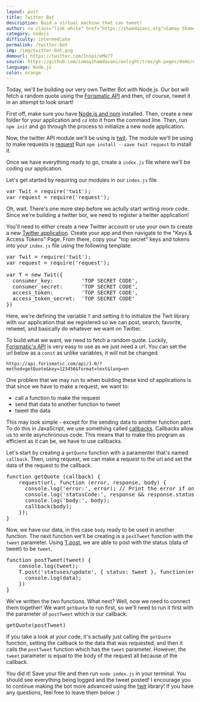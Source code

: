 ```yaml
---
layout: post
title: Twitter Bot
description: Buid a virtual machine that can tweet!
author: <a class="link white" href="https://shamdasani.org">Samay Shamdasani</a>
category: nodejs
difficulty: intermediate
permalink: /twitter-bot
img: /img/twitter-bot.png
demourl: https://twitter.com/InspireMe77
source: https://github.com/samayshamdasani/enlight/tree/gh-pages/demo/node-js/bot
language: Node.js
color: orange
---
```


Today, we'll be building our very own Twitter Bot with Node.js. Our bot will fetch a random quote using the [Forismatic API](https://forismatic.com/en/api/) and then, of course, tweet it in an attempt to look smart!

First off, make sure you have [Node.js and npm](https://nodejs.org/en/) installed. Then, create a new folder for your application and ```cd``` into it from the command line. Then, run ```npm init``` and go through the process to initialize a new node application. 

Now, the twitter API module we'll be using is [twit](https://github.com/ttezel/twit). The module we'll be using to make requests is [request](https://github.com/request/request) 
Run ```npm install --save twit request``` to install it. 

Once we have everything ready to go, create a ```index.js``` file where we'll be coding our application. 

Let's get started by requiring our modules in our ```index.js``` file. 

<pre class="prettyprint linenums">
var Twit = require('twit');
var request = require('request');
</pre>

Oh, wait. There's one more step before we actully start writing more code. Since we're building a twitter bot, we need to register a twitter application!

You'll need to either create a new Twitter account or use your own to create a new [Twitter application](https://apps.twitter.com). Create your app and then navigate to the "Keys & Access Tokens" Page. From there, copy your "top secret" keys and tokens into your ```index.js``` file using the following template:

<pre class="prettyprint linenums">
var Twit = require('twit');
var request = require('request');

var T = new Twit({
  consumer_key:         'TOP SECRET CODE',
  consumer_secret:      'TOP SECRET CODE',
  access_token:         'TOP SECRET CODE',
  access_token_secret:  'TOP SECRET CODE'
})
</pre>

Here, we're defining the variable ```T``` and setting it to initialize the Twit library with our application that we registered so we can post, search, favorite, retweet, and basically do whatever we want on Twitter. 

To build what we want, we need to fetch a random quote. Luckily, [Forismatic's API](https://forismatic.com/en/api/) is very easy to use as we just need a url. You can set the url below as a ```const``` as unlike variables, it will not be changed. 

```https://api.forismatic.com/api/1.0/?method=getQuote&key=123456&format=text&lang=en```

One problem that we may run to when building these kind of applications is that since we have to make a request, we want to:
- call a function to make the request
- send that data to another function to tweet
- tweet the data

This may look simple - except for the sending data to another function part. To do this in JavaScript, we use something called [callbacks](http://callbackhell.com/). Callbacks allow us to write asynchronous code. This means that to make this program as efficient as it can be, we have to use callbacks. 

Let's start by creating a ```getQuote``` function with a paramenter that's named ```callback```. Then, using request, we can make a request to the url and set the data of the request to the callback. 

<pre class="prettyprint linenums">
function getQuote (callback) {
	request(url, function (error, response, body) {
	  console.log('error:', error); // Print the error if one occurred
	  console.log('statusCode:', response && response.statusCode); // Print the response status code if a response was received
	  console.log('body:', body);
	  callback(body); 
	});
}
</pre>

Now, we have our data, in this case ```body``` ready to be used in another function. The next function we'll be creating is a ```postTweet``` function with the ```tweet``` parameter. Using [T.post](https://github.com/ttezel/twit#usage), we are able to post with the status (data of tweet) to be ```tweet```.

<pre class="prettyprint linenums">
function postTweet(tweet) {
	console.log(tweet);
	T.post('statuses/update', { status: tweet }, function(err, data, response) {
	  console.log(data);
	})
}
</pre>

We've written the two functions. What next? Well, now we need to connect them together! We want ```getQuote``` to run first, so we'll need to run it first with the parameter of ```postTweet``` which is our callback. 

<pre class="prettyprint linenums">
getQuote(postTweet)
</pre>

If you take a look at your code, it's actually just calling the ```getQuote``` function, setting the callback to the data that was requested, and then it calls the ```postTweet``` function which has the ```tweet``` parameter. However, the ```tweet``` parameter is equal to the body of the request all because of the callback. 

You did it! Save your file and then run ```node index.js``` in your terminal. You should see everything being logged and the tweet posted! I encourage you to continue making the bot more advanced using the [twit](https://github.com/ttezel/twit) library! If you have any questions, feel free to leave them below :)




